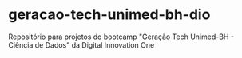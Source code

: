 # geracao-tech-unimed-bh-dio
Repositório para projetos do bootcamp "Geração Tech Unimed-BH - Ciência de Dados" da Digital Innovation One
